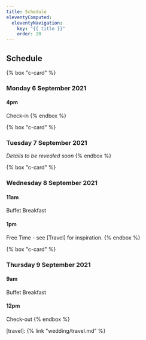```yaml
---
title: Schedule
eleventyComputed:
  eleventyNavigation:
    key: "{{ title }}"
    order: 20
---
```

## Schedule

{% box "c-card" %}
### Monday 6 September 2021

#### 4pm
Check-in
{% endbox %}

<!-- excerpt -->
{% box "c-card" %}
### Tuesday 7 September 2021

_Details to be revealed soon_
{% endbox %}

{% box "c-card" %}
### Wednesday 8 September 2021

#### 11am
Buffet Breakfast

#### 1pm
Free Time - see [Travel] for inspiration.
{% endbox %}


{% box "c-card" %}
### Thursday 9 September 2021

#### 9am
Buffet Breakfast

#### 12pm
Check-out
{% endbox %}

[travel]: {% link "wedding/travel.md" %}
